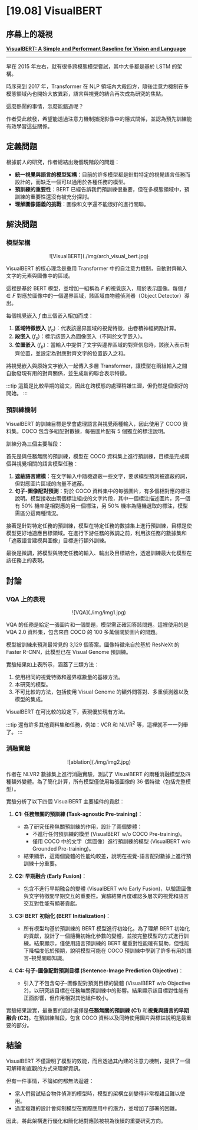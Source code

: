 # [19.08] VisualBERT

## 序幕上的凝視

[**VisualBERT: A Simple and Performant Baseline for Vision and Language**](https://arxiv.org/abs/1908.03557)

---

早在 2015 年左右，就有很多跨模態模型嘗試，其中大多都是基於 LSTM 的架構。

時序來到 2017 年，Transformer 在 NLP 領域內大殺四方，隨後注意力機制在多模態領域內也開始大放異彩，語言與視覺的結合再次成為研究的焦點。

這麼熱鬧的事情，怎麼能錯過呢？

作者受此啟發，希望能透過注意力機制捕捉影像中的隱式關係，並認為預先訓練能有效學習這些關係。

## 定義問題

根據前人的研究，作者總結出幾個現階段的問題：

- **統一視覺與語言的模型架構**：目前的許多模型都是針對特定的視覺語言任務而設計的，而缺乏一個可以通用於各種任務的模型。
- **預訓練的重要性**：BERT 已經告訴我們預訓練很重要，但在多模態領域中，預訓練的重要性還沒有被充分探討。
- **理解圖像語義的挑戰**：圖像和文字還不能很好的進行關聯。

## 解決問題

### 模型架構

<div align="center">
<figure style={{"width": "80%"}}>
![VisualBERT](./img/arch_visual_bert.jpg)
</figure>
</div>

VisualBERT 的核心理念是重用 Transformer 中的自注意力機制，自動對齊輸入文字的元素與圖像中的區域。

這裡是基於 BERT 模型，並增加一組稱為 $F$ 的視覺嵌入，用於表示圖像。每個 $f \in F$ 對應於圖像中的一個邊界區域，該區域由物體偵測器（Object Detector）導出。

每個視覺嵌入 $f$ 由三個嵌入相加而成：

1. **區域特徵嵌入** ($f_o$)：代表該邊界區域的視覺特徵，由卷積神經網路計算。
2. **段嵌入** ($f_s$)：標示該嵌入為圖像嵌入（不同於文字嵌入）。
3. **位置嵌入** ($f_p$)：當輸入中提供了文字與邊界區域的對齊信息時，該嵌入表示對齊位置，並設定為對應對齊文字的位置嵌入之和。

將視覺嵌入與原始文字嵌入一起傳入多層 Transformer，讓模型在兩組輸入之間自動發現有用的對齊關係，並生成新的聯合表示特徵。

:::tip
這篇是比較早期的論文，因此在跨模態的處理稍嫌生澀，但仍然是個很好的開始。
:::

### 預訓練機制

VisualBERT 的訓練目標是學會處理語言與視覺兩種輸入，因此使用了 COCO 資料集。COCO 包含多組配對數據，每張圖片配有 5 個獨立的標注說明。

訓練分為三個主要階段：

首先是與任務無關的預訓練，模型在 COCO 資料集上進行預訓練，目標是完成兩個與視覺相關的語言模型任務：

1. **遮蔽語言建模**：在文字輸入中隨機遮蔽一些文字，要求模型預測被遮蔽的詞，但對應圖片區域的向量不遮蔽。
2. **句子-圖像配對預測**：對於 COCO 資料集中的每張圖片，有多個相對應的標注說明。模型接收由兩個標注組成的文字片段，其中一個標注描述圖片，另一個有 50% 機率是相對應的另一個標注，另 50% 機率為隨機選取的標注，模型需區分這兩種情況。

接著是針對特定任務的預訓練，模型在特定任務的數據集上進行預訓練，目標是使模型更好地適應目標領域。在進行下游任務的微調之前，利用該任務的數據集和「遮蔽語言建模與圖像」目標進行額外訓練。

最後是微調，將模型與特定任務的輸入、輸出及目標結合，透過訓練最大化模型在該任務上的表現。

## 討論

### VQA 上的表現

<div align="center">
<figure style={{"width": "85%"}}>
![VQA](./img/img1.jpg)
</figure>
</div>

VQA 的任務是給定一張圖片和一個問題，模型需正確回答該問題。這裡使用的是 VQA 2.0 資料集，包含來自 COCO 的 100 多萬個關於圖片的問題。

模型被訓練來預測最常見的 3,129 個答案。圖像特徵來自於基於 ResNeXt 的 Faster R-CNN，此模型已在 Visual Genome 預訓練。

實驗結果如上表所示，涵蓋了三類方法：

1. 使用相同的視覺特徵和邊界框數量的基線方法。
2. 本研究的模型。
3. 不可比較的方法，包括使用 Visual Genome 的額外問答對、多重偵測器以及模型的集成。

VisualBERT 在可比較的設定下，表現優於現有方法。

:::tip
還有許多其他資料集和任務，例如：VCR 和 $\text{NLVR}^2$ 等，這裡就不一一列舉了。
:::

### 消融實驗

<div align="center">
<figure style={{"width": "60%"}}>
![ablation](./img/img2.jpg)
</figure>
</div>

作者在 NLVR2 數據集上進行消融實驗，測試了 VisualBERT 的兩種消融模型及四種額外變體。為了簡化計算，所有模型僅使用每張圖像的 36 個特徵（包括完整模型）。

實驗分析了以下四個 VisualBERT 主要組件的貢獻：

1. **C1: 任務無關的預訓練 (Task-agnostic Pre-training)**：

   - 為了研究任務無關預訓練的作用，設計了兩個變體：
     - 不進行任何預訓練的模型 (VisualBERT w/o COCO Pre-training)。
     - 僅用 COCO 中的文字（無圖像）進行預訓練的模型 (VisualBERT w/o Grounded Pre-training)。
   - 結果顯示，這兩個變體的性能均較差，說明在視覺-語言配對數據上進行預訓練十分重要。

2. **C2: 早期融合 (Early Fusion)**：

   - 包含不進行早期融合的變體 (VisualBERT w/o Early Fusion)，以驗證圖像與文字特徵間早期交互的重要性。實驗結果再度確認多層次的視覺和語言交互對性能有顯著貢獻。

3. **C3: BERT 初始化 (BERT Initialization)**：

   - 所有模型均基於預訓練的 BERT 模型進行初始化。為了理解 BERT 初始化的貢獻，設計了一個隨機初始化參數的變體，並按完整模型的方式進行訓練。結果顯示，僅使用語言預訓練的 BERT 權重對性能確有幫助，但性能下降幅度低於預期，說明模型可能在 COCO 預訓練中學到了許多有用的語言-視覺關聯知識。

4. **C4: 句子-圖像配對預測目標 (Sentence-Image Prediction Objective)**：
   - 引入了不包含句子-圖像配對預測目標的變體 (VisualBERT w/o Objective 2)，以研究該目標在任務無關預訓練中的影響。結果顯示該目標對性能有正面影響，但作用相對其他組件較小。

實驗結果證實，最重要的設計選擇是**任務無關的預訓練 (C1)** 和**視覺與語言的早期融合 (C2)**。在預訓練階段，包含 COCO 資料以及同時使用圖片與標註說明是最重要的部分。

## 結論

VisualBERT 不僅證明了模型的效能，而且透過其內建的注意力機制，提供了一個可解釋和直觀的方式來理解資訊。

但有一件事情，不論如何都無法迴避：

- 當人們嘗試結合物件偵測的模型時，模型的架構立刻變得非常複雜且難以使用。
- 過度複雜的設計會抑制模型在實際應用中的潛力，並增加了部署的困難。

因此，將此架構進行優化和簡化絕對應該被視為後續的重要研究方向。
